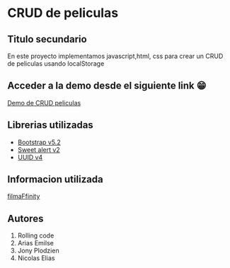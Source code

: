 # CRUD de peliculas <!--apretamos abrir vista previa y se vera como se ve-->

## Titulo secundario <!--En el campu se vera lo que podemos agregar, ## indica el tamaño de letra como h1 h2,, etc-->

En este proyecto implementamos javascript,html, css para crear un CRUD de peliculas usando localStorage

## Acceder a la demo desde el siguiente link 😁

[Demo de CRUD peliculas](http://127.0.0.1:5500/index.html) <!--Nos saldra como un link para apretar y se ejecute-->

<!--Cada vez que quieramos agregar alguna cosa, cada cosa tiene un signo distinto, para eso instalamos una extension, llamada docs-markdown-->

<!--Para llamar a docs-markdown, lo llamamos mediante ctrl+m-->

## Librerias utilizadas

- [Bootstrap v5.2](https://getbootstrap.com/docs/5.2/getting-started/introduction/)
- [Sweet alert v2](https://sweetalert2.github.io/)
- [UUID v4](https://www.npmjs.com/package/uuid)

## Informacion utilizada

[filmaFfinity](https://www.filmaffinity.com/es/main.html)

## Autores
1. Rolling code
1. Arias Emilse 
1. Jony Plodzien
1. Nicolas Elias